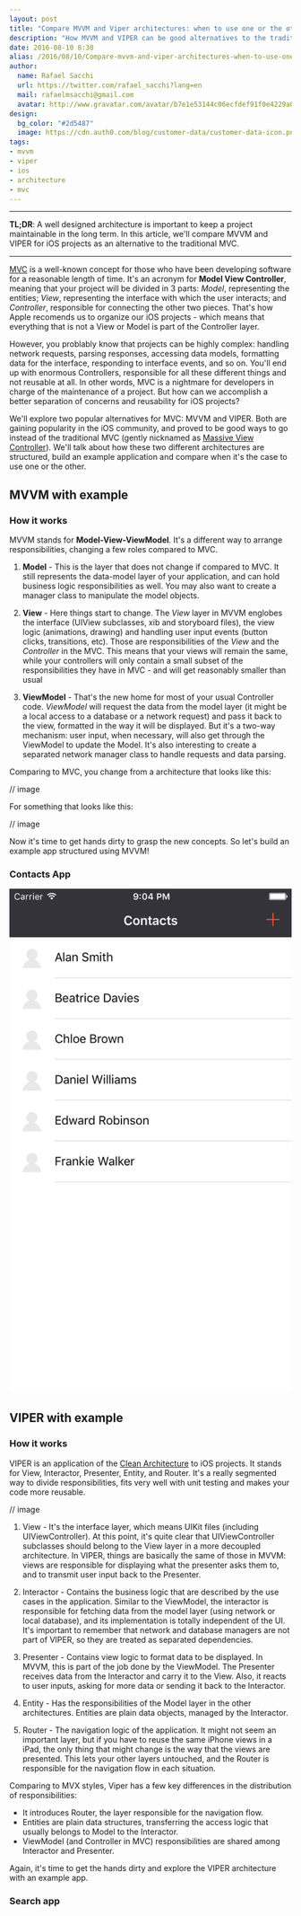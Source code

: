 ```yaml
---
layout: post
title: "Compare MVVM and Viper architectures: when to use one or the other"
description: "How MVVM and VIPER can be good alternatives to the traditinal MVC in iOS projects"
date: 2016-08-10 8:30
alias: /2016/08/10/Compare-mvvm-and-viper-architectures-when-to-use-one-or-the-other/
author:
  name: Rafael Sacchi
  url: https://twitter.com/rafael_sacchi?lang=en
  mail: rafaelmsacchi@gmail.com
  avatar: http://www.gravatar.com/avatar/b7e1e53144c06ecfdef91f0e4229a08a
design:
  bg_color: "#2d5487"
  image: https://cdn.auth0.com/blog/customer-data/customer-data-icon.png
tags:
- mvvm
- viper
- ios
- architecture
- mvc
---
```


---

**TL;DR**: A well designed architecture is important to keep a project maintainable in the long term. In this article, we'll compare MVVM and VIPER for iOS projects as an alternative to the traditional MVC.

---

[MVC](https://en.wikipedia.org/wiki/Model–view–controller) is a well-known concept for those who have been developing software for a reasonable length of time. It's an acronym for **Model View Controller**, meaning that your project will be divided in 3 parts: _Model_, representing the entities; _View_, representing the interface with which the user interacts; and _Controller_, responsible for connecting the other two pieces. That's how Apple recomends us to organize our iOS projects - which means that everything that is not a View or Model is part of the Controller layer.

However, you problably know that projects can be highly complex: handling network requests, parsing responses, accessing data models, formatting data for the interface, responding to interface events, and so on. You'll end up with enormous Controllers, responsible for all these different things and not reusable at all. In other words, MVC is a nightmare for developers in charge of the maintenance of a project. But how can we accomplish a better separation of concerns and reusability for iOS projects?

We'll explore two popular alternatives for MVC: MVVM and VIPER. Both are gaining popularity in the iOS community, and proved to be good ways to go instead of the traditional MVC (gently nicknamed as [Massive View Controller](https://twitter.com/Colin_Campbell/status/293167951132098560)). We'll talk about how these two different architectures are structured, build an example application and compare when it's the case to use one or the other.

## MVVM with example

### How it works

MVVM stands for **Model-View-ViewModel**. It's a different way to arrange responsibilities, changing a few roles compared to MVC.

1. **Model** - This is the layer that does not change if compared to MVC. It still represents the data-model layer of your application, and can hold business logic responsibilities as well. You may also want to create a manager class to manipulate the model objects.

2. **View** - Here things start to change. The _View_ layer in MVVM englobes the interface (UIView subclasses, xib and storyboard files), the view logic (animations, drawing) and handling user input events (button clicks, transitions, etc). Those are responsibilities of the _View_ and the _Controller_ in the MVC. This means that your views will remain the same, while your controllers will only contain a small subset of the responsibilities they have in MVC - and will get reasonably smaller than usual

3. **ViewModel** - That's the new home for most of your usual Controller code. _ViewModel_ will request the data from the model layer (it might be a local access to a database or a network request) and pass it back to the view, formatted in the way it will be displayed. But it's a two-way mechanism: user input, when necessary, will also get through the ViewModel to update the Model. It's also interesting to create a separated network manager class to handle requests and data parsing.

Comparing to MVC, you change from a architecture that looks like this:

// image

For something that looks like this:

// image

Now it's time to get hands dirty to grasp the new concepts. So let's build an example app structured using MVVM!

### Contacts App

![Test](img/contacts.png)

## VIPER with example

### How it works

VIPER is an application of the [Clean Architecture](https://8thlight.com/blog/uncle-bob/2012/08/13/the-clean-architecture.html) to iOS projects. It stands for View, Interactor, Presenter, Entity, and Router. It's a really segmented way to divide responsibilities, fits very well with unit testing and makes your code more reusable. 

// image

1. View - It's the interface layer, which means UIKit files (including UIViewController). At this point, it's quite clear that UIViewController subclasses should belong to the View layer in a more decoupled architecture. In VIPER, things are basically the same of those in MVVM: views are responsible for displaying what the presenter asks them to, and to transmit user input back to the Presenter.

2. Interactor - Contains the business logic that are described by the use cases in the application. Similar to the ViewModel, the interactor is responsible for fetching data from the model layer (using network or local database), and its implementation is totally independent of the UI. It's important to remember that network and database managers are not part of VIPER, so they are treated as separated dependencies.

3. Presenter - Contains view logic to format data to be displayed. In MVVM, this is part of the job done by the ViewModel. The Presenter receives data from the Interactor and carry it to the View. Also, it reacts to user inputs, asking for more data or sending it back to the Interactor.

4. Entity - Has the responsibilities of the Model layer in the other architectures. Entities are plain data objects, managed by the Interactor.

5. Router - The navigation logic of the application. It might not seem an important layer, but if you have to reuse the same iPhone views in a iPad, the only thing that might change is the way that the views are presented. This lets your other layers untouched, and the Router is responsible for the navigation flow in each situation.

Comparing to MVX styles, Viper has a few key differences in the distribution of responsibilities:
- It introduces Router, the layer responsible for the navigation flow.
- Entities are plain data structures, transferring the access logic that usually belongs to Model to the Interactor.
- ViewModel (and Controller in MVC) responsibilities are shared among Interactor and Presenter.

Again, it's time to get the hands dirty and explore the VIPER architecture with an example app.

### Search app
